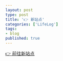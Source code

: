 ```yaml
---
layout: post
type: post
title: '👉 新站点' 
categories: ['LifeLog']
tags:
- blog
published: true
---
```


[👉 前往新站点](https://yelo.cc)
